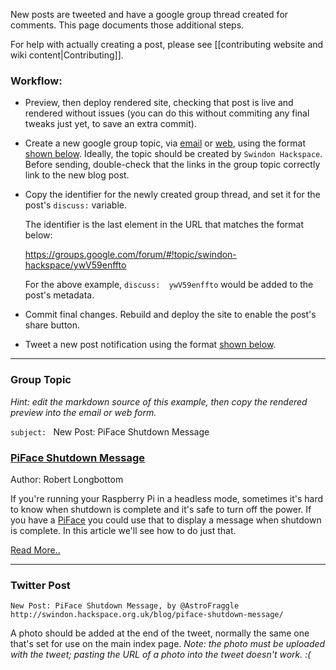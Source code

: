 New posts are tweeted and have a google group thread created for comments.  This page documents those additional steps.  

For help with actually creating a post, please see [[contributing website and wiki content|Contributing]].

### Workflow:

* Preview, then deploy rendered site, checking that post is live and rendered without issues (you can do this without commiting any final tweaks just yet, to save an extra commit).

* Create a new google group topic, via [email](mailto:swindon-hackspace@googlegroups.com) or [web](https://groups.google.com/forum/#!newtopic/swindon-hackspace), using the format [shown below](#group-topic).  Ideally, the topic should be created by `Swindon Hackspace`.  Before sending, double-check that the links in the group topic correctly link to the new blog post.

* Copy the identifier for the newly created group thread, and set it for the post's `discuss:` variable.

  The identifier is the last element in the URL that matches the format below:

  https://groups.google.com/forum/#!topic/swindon-hackspace/ywV59enffto

  For the above example, `discuss:  ywV59enffto` would be added to the post's metadata.

* Commit final changes. Rebuild and deploy the site to enable the post's share button.

* Tweet a new post notification using the format [shown below](#twitter-post).

---

### Group Topic

_Hint: edit the markdown source of this example, then copy the rendered preview into the email or web form._

`subject: `
New Post: PiFace Shutdown Message

### [PiFace Shutdown Message](http://swindon.hackspace.org.uk/blog/piface-shutdown-message/)

Author: Robert Longbottom

If you're running your Raspberry Pi in a headless mode, sometimes it's hard to know
when shutdown is complete and it's safe to turn off the power. If you have a
[PiFace](http://uk.farnell.com/piface/piface-control-display/i-o-board-with-lcd-display-for/dp/2344458)
you could use that to display a message when shutdown is complete.  In this article
we'll see how to do just that.

[Read More..](http://swindon.hackspace.org.uk/blog/piface-shutdown-message/)


---

### Twitter Post

```
New Post: PiFace Shutdown Message, by @AstroFraggle
http://swindon.hackspace.org.uk/blog/piface-shutdown-message/
```

A photo should be added at the end of the tweet, normally the same one that's set for use on the main index page.  _Note: the photo must be uploaded with the tweet; pasting the URL of a photo into the tweet doesn't work. :(_
